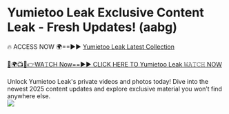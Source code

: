 # Yumietoo Leak Exclusive Content Leak - Fresh Updates! (aabg)

🔥 ACCESS NOW 🌍==►► <a href="https://tinyurl.com/kvy9nzfs" rel="nofollow">Yumietoo Leak Latest Collection</a>
<br><br>
[🔴🌍📺📱👉WA𝚃CH Now==►► CLICK HERE TO Yumietoo Leak 𝚆𝙰𝚃𝙲𝙷 NOW](https://tinyurl.com/kvy9nzfs)
<br><br>
Unlock Yumietoo Leak's private videos and photos today! Dive into the newest 2025 content updates and explore exclusive material you won’t find anywhere else.
<br>
<a href="https://tinyurl.com/kvy9nzfs" rel="nofollow" data-target="animated-image.originalLink"><img src="https://camo.githubusercontent.com/8a4f000d20f83aca3bf7ec5f350d767afa0574a8a352519fd8cfa583a6f93a33/68747470733a2f2f692e696d6775722e636f6d2f644a486b345a712e676966" data-canonical-src="https://i.imgur.com/dJHk4Zq.gif" style="max-width: 100%; display: inline-block;" data-target="animated-image.originalImage"></a>
<br>

